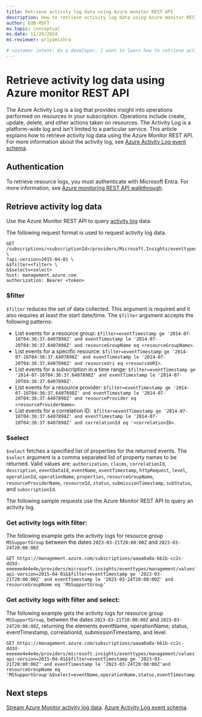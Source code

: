```yaml
---
title: Retrieve activity log data using Azure monitor REST API
description: How to retrieve activity log data using Azure monitor REST API.
author: EdB-MSFT
ms.topic: conceptual
ms.date: 11/20/2024
ms.reviewer: priyamishra

# customer intent: As a developer, I want to learn how to retrieve activity log data using Azure monitor REST API.
---
```


# Retrieve activity log data using Azure monitor REST API

The Azure Activity Log is a log that provides insight into operations performed on resources in your subscription. Operations include create, update, delete, and other actions taken on resources. The Activity Log is a platform-wide log and isn't limited to a particular service. This article explains how to retrieve activity log data using the Azure Monitor REST API. For more information about the activity log, see [Azure Activity Log event schema](/azure/azure-monitor/essentials/activity-log-schema).


## Authentication

To retrieve resource logs, you must authenticate with Microsoft Entra. For more information, see [Azure monitoring REST API walkthrough](/azure/azure-monitor/essentials/rest-api-walkthrough?tabs=powershell#authenticate-azure-monitor-requests).

## Retrieve activity log data

Use the Azure Monitor REST API to query [activity log](/rest/api/monitor/activitylogs) data. 

The following request format is used to request activity log data.

```curl 
GET /subscriptions/<subscriptionId>/providers/Microsoft.Insights/eventtypes/management/values \
?api-version=2015-04-01 \
&$filter=<filter> \
&$select=<select>
host: management.azure.com
authorization: Bearer <token>
```

### $filter
`$filter` reduces the set of data collected. This argument is required and it also requires at least the start date/time.
The `$filter` argument accepts the following patterns:
- List events for a resource group: `$filter=eventTimestamp ge '2014-07-16T04:36:37.6407898Z' and eventTimestamp le '2014-07-20T04:36:37.6407898Z' and resourceGroupName eq <resourceGroupName>`.
- List events for a specific resource: `$filter=eventTimestamp ge '2014-07-16T04:36:37.6407898Z' and eventTimestamp le '2014-07-20T04:36:37.6407898Z' and resourceUri eq <resourceURI>`.
- List events for a subscription in a time range: `$filter=eventTimestamp ge '2014-07-16T04:36:37.6407898Z' and eventTimestamp le '2014-07-20T04:36:37.6407898Z'`.
- List events for a resource provider: `$filter=eventTimestamp ge '2014-07-16T04:36:37.6407898Z' and eventTimestamp le '2014-07-20T04:36:37.6407898Z' and resourceProvider eq <resourceProviderName>`.
- List events for a correlation ID:` $filter=eventTimestamp ge '2014-07-16T04:36:37.6407898Z' and eventTimestamp le '2014-07-20T04:36:37.6407898Z' and correlationId eq '<correlationID>`.


### $select
`$select` fetches a specified list of properties for the returned events.
The `$select` argument is a comma separated list of property names to be returned. 
Valid values are: 
`authorization`, `claims`, `correlationId`, `description`, `eventDataId`, `eventName`, `eventTimestamp`, `httpRequest`, `level`, `operationId`, `operationName`, `properties`, `resourceGroupName`, `resourceProviderName`, `resourceId`, `status`, `submissionTimestamp`, `subStatus`, and `subscriptionId`.

The following sample requests use the Azure Monitor REST API to query an activity log.
### Get activity logs with filter:

The following example gets the activity logs for resource group `MSSupportGroup` between the dates `2023-03-21T20:00:00Z` and `2023-03-24T20:00:00Z`

``` HTTP
GET https://management.azure.com/subscriptions/aaaa0a0a-bb1b-cc2c-dd3d-eeeeee4e4e4e/providers/microsoft.insights/eventtypes/management/values?api-version=2015-04-01&$filter=eventTimestamp ge '2023-03-21T20:00:00Z' and eventTimestamp le '2023-03-24T20:00:00Z' and resourceGroupName eq 'MSSupportGroup'
```
### Get activity logs with filter and select:

The following example gets the activity logs for resource group `MSSupportGroup`, between the dates `2023-03-21T20:00:00Z` and `2023-03-24T20:00:00Z`, returning the elements eventName, operationName, status, eventTimestamp, correlationId, submissionTimestamp, and level.

```HTTP
GET https://management.azure.com/subscriptions/aaaa0a0a-bb1b-cc2c-dd3d-eeeeee4e4e4e/providers/microsoft.insights/eventtypes/management/values?api-version=2015-04-01&$filter=eventTimestamp ge '2023-03-21T20:00:00Z' and eventTimestamp le '2023-03-24T20:00:00Z'and resourceGroupName eq 'MSSupportGroup'&$select=eventName,operationName,status,eventTimestamp,correlationId,submissionTimestamp,level
```

## Next steps
[Stream Azure Monitor activity log data](/azure/azure-monitor/essentials/activity-log).
[Azure Activity Log event schema](/azure/azure-monitor/essentials/activity-log-schema).

